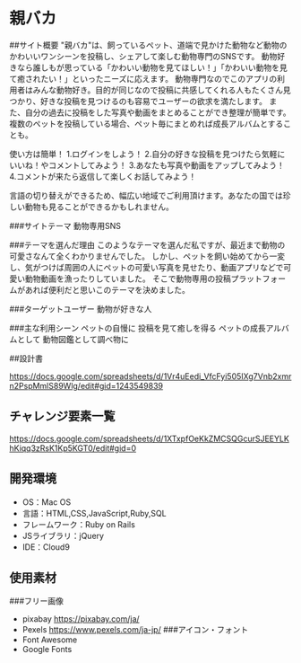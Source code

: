 # 親バカ

##サイト概要
"親バカ"は、飼っているペット、道端で見かけた動物など動物のかわいいワンシーンを投稿し、シェアして楽しむ動物専門のSNSです。
動物好きなら誰しもが思っている「かわいい動物を見てほしい！」「かわいい動物を見て癒されたい！」といったニーズに応えます。
動物専門なのでこのアプリの利用者はみんな動物好き。目的が同じなので投稿に共感してくれる人もたくさん見つかり、好きな投稿を見つけるのも容易でユーザーの欲求を満たします。
また、自分の過去に投稿をした写真や動画をまとめることができ整理が簡単です。複数のペットを投稿している場合、ペット毎にまとめれば成長アルバムとすることも。

使い方は簡単！
1.ログインをしよう！
2.自分の好きな投稿を見つけたら気軽にいいね！やコメントしてみよう！
3.あなたも写真や動画をアップしてみよう！
4.コメントが来たら返信して楽しくお話してみよう！

言語の切り替えができるため、幅広い地域でご利用頂けます。あなたの国では珍しい動物も見ることができるかもしれません。

###サイトテーマ
動物専用SNS

###テーマを選んだ理由
このようなテーマを選んだ私ですが、最近まで動物の可愛さなんて全くわかりませんでした。
しかし、ペットを飼い始めてから一変し、気がつけば周囲の人にペットの可愛い写真を見せたり、動画アプリなどで可愛い動物動画を漁ったりしていました。
そこで動物専用の投稿プラットフォームがあれば便利だと思いこのテーマを決めました。

###ターゲットユーザー
動物が好きな人

###主な利用シーン
ペットの自慢に
投稿を見て癒しを得る
ペットの成長アルバムとして
動物図鑑として調べ物に

##設計書

https://docs.google.com/spreadsheets/d/1Vr4uEedi_VfcFyi505IXg7Vnb2xmrn2PspMmlS89Wlg/edit#gid=1243549839

## チャレンジ要素一覧
https://docs.google.com/spreadsheets/d/1XTxpfOeKkZMCSQGcurSJEEYLKhKiqq3zRsK1Kp5KGT0/edit#gid=0

## 開発環境
- OS：Mac OS
- 言語：HTML,CSS,JavaScript,Ruby,SQL
- フレームワーク：Ruby on Rails
- JSライブラリ：jQuery
- IDE：Cloud9

## 使用素材
###フリー画像
- pixabay  https://pixabay.com/ja/
- Pexels  https://www.pexels.com/ja-jp/
###アイコン・フォント
- Font Awesome
- Google Fonts